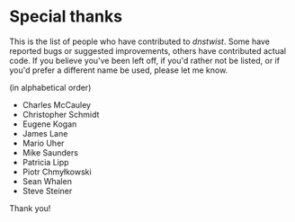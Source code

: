 Special thanks
==============

This is the list of people who have contributed to *dnstwist*. Some have
reported bugs or suggested improvements, others have contributed actual code.
If you believe you've been left off, if you'd rather not be listed, or if
you'd prefer a different name be used, please let me know.

(in alphabetical order)

- Charles McCauley
- Christopher Schmidt
- Eugene Kogan
- James Lane
- Mario Uher
- Mike Saunders
- Patricia Lipp
- Piotr Chmyłkowski
- Sean Whalen
- Steve Steiner

Thank you!
